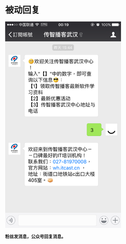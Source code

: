 # 被动回复

<img alt="被动回复" src="/images/funs_send_msg.png" width="375" height="667">

**粉丝发消息，公众号回复消息。**